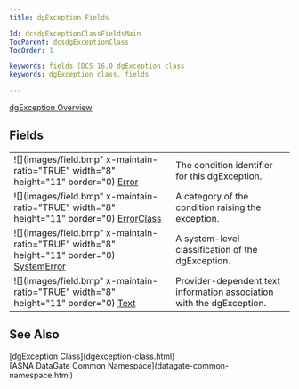```yaml
---
title: dgException Fields

Id: dcsdgExceptionClassFieldsMain
TocParent: dcsdgExceptionClass
TocOrder: 1

keywords: fields [DCS 16.0 dgException class
keywords: dgException class, fields

---
```


[dgException Overview](dgexception-class.html) 
## Fields


|      |      |
| ---- | ---- |
| ![](images/field.bmp" x-maintain-ratio="TRUE" width="8" height="11" border="0) [ Error](dcsdgExceptionClassErrorField.html) | The condition identifier for this dgException. |
| ![](images/field.bmp" x-maintain-ratio="TRUE" width="8" height="11" border="0) [ ErrorClass](dcsdgExceptionClassErrorClassField.html) | A category of the condition raising the exception. |
| ![](images/field.bmp" x-maintain-ratio="TRUE" width="8" height="11" border="0) [ SystemError](dcsdgExceptionClassSystemErrorField.html) | A system-level classification of the dgException. |
| ![](images/field.bmp" x-maintain-ratio="TRUE" width="8" height="11" border="0) [ Text](dcsDisconnectingfromaDatabase.html) | Provider-dependent text information association with the dgException. |



## See Also

<dl />
      [dgException Class](dgexception-class.html)
      <br />
      [ASNA DataGate Common Namespace](datagate-common-namespace.html)

